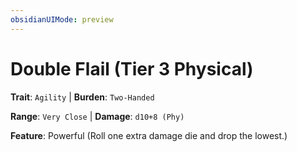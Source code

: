 ```yaml
---
obsidianUIMode: preview
---
```

# Double Flail (Tier 3 Physical)

**Trait**: `Agility` | **Burden**: `Two-Handed`

**Range**: `Very Close` | **Damage**: `d10+8 (Phy)`

**Feature**: Powerful (Roll one extra damage die and drop the lowest.)
